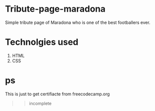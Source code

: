 # Tribute-page-maradona
Simple tribute page of Maradona who is one of the best footballers ever.
# Technolgies used
1. HTML
2. CSS

# ps
This is just to get certifiacte from freecodecamp.org

>>incomplete
